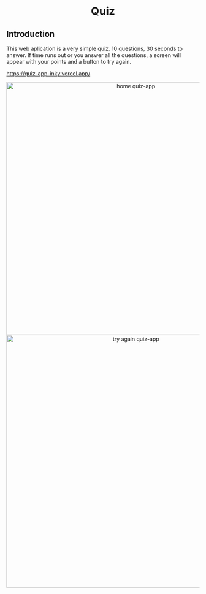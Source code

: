 <h1 align='center'>Quiz</h1>

<div>
  <h2>Introduction</h2>
  
  <p>
     This web aplication is a very simple quiz. 10 questions, 30 seconds to answer. 
     If time runs out or you answer all the questions, 
     a screen will appear with your points and a button to try again.
  </p
  
  https://quiz-app-inky.vercel.app/
  
  <div align='center'>
    <div align='center'>
      <img src='https://user-images.githubusercontent.com/111538192/204317104-051a547d-4f80-40a5-b8c6-9cfa40b92e9d.png' alt='home quiz-app' width='660px'/>
    </div>
  </div>
  
  <div align='center'>
    <img src='https://user-images.githubusercontent.com/111538192/204318541-aebe94ad-016d-41ef-a448-e61f4a2e63a6.png' alt='try again quiz-app' width='660px'/>
  </div>
  
</div>
